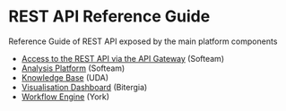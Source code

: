 # REST API Reference Guide
Reference Guide of REST API exposed by the main platform components

* [Access to the REST API via the API Gateway](api-gateway.md) (Softeam)
* [Analysis Platform](analysis-platform.md) (Softeam)
* [Knowledge Base](knowledge-base.md) (UDA)
* [Visualisation Dashboard](visualisation-dashboard.md) (Bitergia)
* [Workflow Engine](workflow-engine.md) (York)
